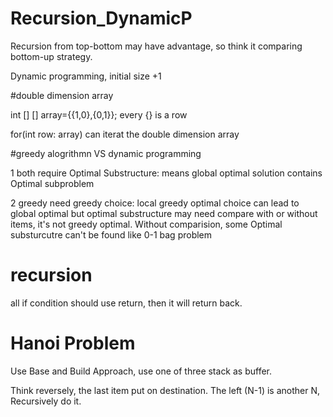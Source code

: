 # Recursion_DynamicP
Recursion from top-bottom may have advantage, so think it comparing bottom-up strategy.

Dynamic programming, initial size +1

#double dimension array

int [] [] array={{1,0},{0,1}}; every {} is a row

for(int row: array) can iterat the double dimension array

#greedy alogrithmn VS dynamic programming

1 both require Optimal Substructure: means global optimal solution contains Optimal subproblem

2 greedy need greedy choice: local greedy optimal choice can lead to global optimal
but optimal substructure may need compare with or without items, it's not greedy optimal. Without comparision, some Optimal substurcutre can't be found like 0-1 bag problem 


# recursion 

all if condition should use return, then it will return back.

# Hanoi Problem

Use Base and Build Approach, use one of three stack as buffer. 

Think reversely, the last item put on destination. The left (N-1) is another N, Recursively do it. 
